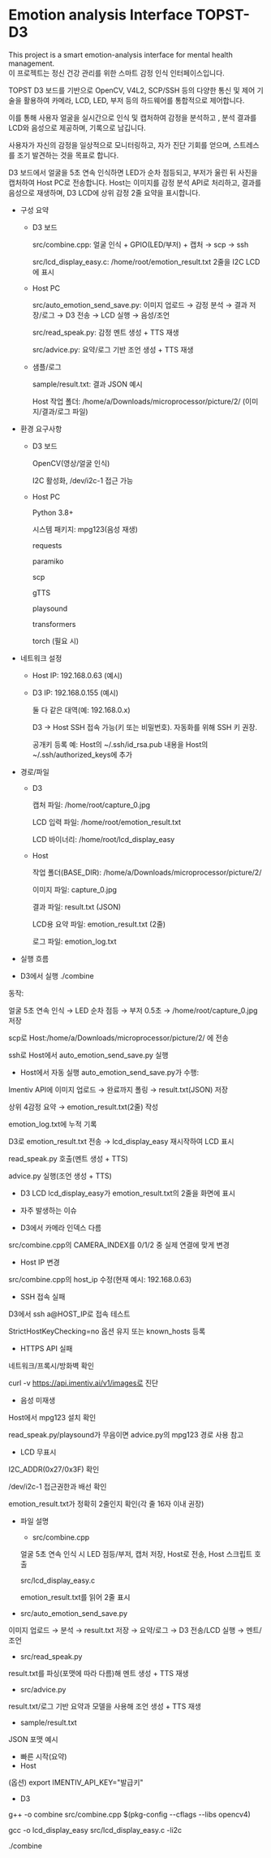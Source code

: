 # Emotion analysis Interface TOPST-D3
This project is a smart emotion-analysis interface for mental health management.  
이 프로젝트는 정신 건강 관리를 위한 스마트 감정 인식 인터페이스입니다.  

TOPST D3 보드를 기반으로 OpenCV, V4L2, SCP/SSH 등의 다양한 통신 및 제어 기술을 활용하여 카메라, LCD, LED, 부저 등의 하드웨어를 통합적으로 제어합니다. 

이를 통해 사용자 얼굴을 실시간으로 인식 및 캡처하여 감정을 분석하고 , 분석 결과를 LCD와 음성으로 제공하며, 기록으로 남깁니다. 

사용자가 자신의 감정을 일상적으로 모니터링하고, 자가 진단 기회를 얻으며, 스트레스를 조기 발견하는 것을 목표로 합니다. 


D3 보드에서 얼굴을 5초 연속 인식하면 LED가 순차 점등되고, 부저가 울린 뒤 사진을 캡처하여 Host PC로 전송합니다. Host는 이미지를 감정 분석 API로 처리하고, 결과를 음성으로 재생하며, D3 LCD에 상위 감정 2줄 요약을 표시합니다.

* 구성 요약
  * D3 보드

    src/combine.cpp: 얼굴 인식 + GPIO(LED/부저) + 캡처 → scp → ssh

    src/lcd_display_easy.c: /home/root/emotion_result.txt 2줄을 I2C LCD에 표시

  * Host PC

    src/auto_emotion_send_save.py: 이미지 업로드 → 감정 분석 → 결과 저장/로그 → D3 전송 → LCD 실행 → 음성/조언

    src/read_speak.py: 감정 멘트 생성 + TTS 재생

    src/advice.py: 요약/로그 기반 조언 생성 + TTS 재생

  * 샘플/로그

    sample/result.txt: 결과 JSON 예시

    Host 작업 폴더: /home/a/Downloads/microprocessor/picture/2/ (이미지/결과/로그 파일)

* 환경 요구사항
  * D3 보드

    OpenCV(영상/얼굴 인식)

    I2C 활성화, /dev/i2c-1 접근 가능

  * Host PC

    Python 3.8+

    시스템 패키지: mpg123(음성 재생)

    requests

    paramiko

    scp

    gTTS

    playsound

    transformers

    torch (필요 시)

* 네트워크 설정
  * Host IP: 192.168.0.63 (예시)

  * D3 IP: 192.168.0.155 (예시)

    둘 다 같은 대역(예: 192.168.0.x)

    D3 → Host SSH 접속 가능(키 또는 비밀번호). 자동화를 위해 SSH 키 권장.

    공개키 등록 예: Host의 ~/.ssh/id_rsa.pub 내용을 Host의 ~/.ssh/authorized_keys에 추가

* 경로/파일
  * D3

    캡처 파일: /home/root/capture_0.jpg

    LCD 입력 파일: /home/root/emotion_result.txt

    LCD 바이너리: /home/root/lcd_display_easy

  * Host

    작업 폴더(BASE_DIR): /home/a/Downloads/microprocessor/picture/2/

    이미지 파일: capture_0.jpg

    결과 파일: result.txt (JSON)

    LCD용 요약 파일: emotion_result.txt (2줄)

    로그 파일: emotion_log.txt


* 실행 흐름
 * D3에서 실행
  ./combine

  동작:

  얼굴 5초 연속 인식 → LED 순차 점등 → 부저 0.5초 → /home/root/capture_0.jpg 저장

  scp로 Host:/home/a/Downloads/microprocessor/picture/2/ 에 전송

  ssh로 Host에서 auto_emotion_send_save.py 실행

 * Host에서 자동 실행
  auto_emotion_send_save.py가 수행:

  Imentiv API에 이미지 업로드 → 완료까지 폴링 → result.txt(JSON) 저장

  상위 4감정 요약 → emotion_result.txt(2줄) 작성

  emotion_log.txt에 누적 기록

  D3로 emotion_result.txt 전송 → lcd_display_easy 재시작하여 LCD 표시

  read_speak.py 호출(멘트 생성 + TTS)

  advice.py 실행(조언 생성 + TTS)

 * D3 LCD
  lcd_display_easy가 emotion_result.txt의 2줄을 화면에 표시

* 자주 발생하는 이슈
 * D3에서 카메라 인덱스 다름

  src/combine.cpp의 CAMERA_INDEX를 0/1/2 중 실제 연결에 맞게 변경

 * Host IP 변경

  src/combine.cpp의 host_ip 수정(현재 예시: 192.168.0.63)

 * SSH 접속 실패

  D3에서 ssh a@HOST_IP로 접속 테스트

  StrictHostKeyChecking=no 옵션 유지 또는 known_hosts 등록

 * HTTPS API 실패

  네트워크/프록시/방화벽 확인

  curl -v https://api.imentiv.ai/v1/images로 진단

 * 음성 미재생

  Host에서 mpg123 설치 확인

  read_speak.py/playsound가 무음이면 advice.py의 mpg123 경로 사용 참고

 * LCD 무표시

  I2C_ADDR(0x27/0x3F) 확인

  /dev/i2c-1 접근권한과 배선 확인

  emotion_result.txt가 정확히 2줄인지 확인(각 줄 16자 이내 권장)

* 파일 설명
  * src/combine.cpp

  얼굴 5초 연속 인식 시 LED 점등/부저, 캡처 저장, Host로 전송, Host 스크립트 호출

  src/lcd_display_easy.c

  emotion_result.txt를 읽어 2줄 표시

 * src/auto_emotion_send_save.py

  이미지 업로드 → 분석 → result.txt 저장 → 요약/로그 → D3 전송/LCD 실행 → 멘트/조언

 * src/read_speak.py

  result.txt를 파싱(포맷에 따라 다름)해 멘트 생성 + TTS 재생

 * src/advice.py

  result.txt/로그 기반 요약과 모델을 사용해 조언 생성 + TTS 재생

 * sample/result.txt

  JSON 포맷 예시

* 빠른 시작(요약)
 * Host

  (옵션) export IMENTIV_API_KEY="발급키"

 * D3

  g++ -o combine src/combine.cpp $(pkg-config --cflags --libs opencv4)

  gcc -o lcd_display_easy src/lcd_display_easy.c -li2c

  ./combine
